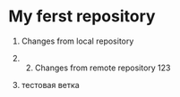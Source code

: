 # My ferst repository

1. Changes from local repository

2. 2. Changes from remote repository 123
 
 3. тестовая ветка